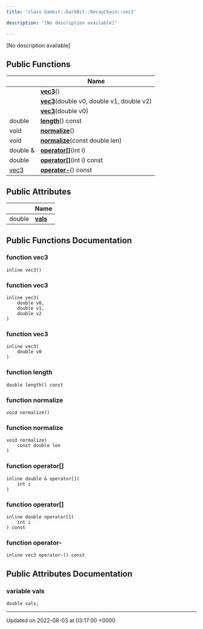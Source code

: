 ```yaml
---
title: 'class Gambit::DarkBit::DecayChain::vec3'

description: "[No description available]"

---
```









[No description available]

## Public Functions

|                | Name           |
| -------------- | -------------- |
| | **[vec3](/documentation/code/main/classes/classgambit_1_1darkbit_1_1decaychain_1_1vec3/#function-vec3)**() |
| | **[vec3](/documentation/code/main/classes/classgambit_1_1darkbit_1_1decaychain_1_1vec3/#function-vec3)**(double v0, double v1, double v2) |
| | **[vec3](/documentation/code/main/classes/classgambit_1_1darkbit_1_1decaychain_1_1vec3/#function-vec3)**(double v0) |
| double | **[length](/documentation/code/main/classes/classgambit_1_1darkbit_1_1decaychain_1_1vec3/#function-length)**() const |
| void | **[normalize](/documentation/code/main/classes/classgambit_1_1darkbit_1_1decaychain_1_1vec3/#function-normalize)**() |
| void | **[normalize](/documentation/code/main/classes/classgambit_1_1darkbit_1_1decaychain_1_1vec3/#function-normalize)**(const double len) |
| double & | **[operator[]](/documentation/code/main/classes/classgambit_1_1darkbit_1_1decaychain_1_1vec3/#function-operator[])**(int i) |
| double | **[operator[]](/documentation/code/main/classes/classgambit_1_1darkbit_1_1decaychain_1_1vec3/#function-operator[])**(int i) const |
| [vec3](/documentation/code/main/classes/classgambit_1_1darkbit_1_1decaychain_1_1vec3/) | **[operator-](/documentation/code/main/classes/classgambit_1_1darkbit_1_1decaychain_1_1vec3/#function-operator-)**() const |

## Public Attributes

|                | Name           |
| -------------- | -------------- |
| double | **[vals](/documentation/code/main/classes/classgambit_1_1darkbit_1_1decaychain_1_1vec3/#variable-vals)**  |

## Public Functions Documentation

### function vec3

```
inline vec3()
```


### function vec3

```
inline vec3(
    double v0,
    double v1,
    double v2
)
```


### function vec3

```
inline vec3(
    double v0
)
```


### function length

```
double length() const
```


### function normalize

```
void normalize()
```


### function normalize

```
void normalize(
    const double len
)
```


### function operator[]

```
inline double & operator[](
    int i
)
```


### function operator[]

```
inline double operator[](
    int i
) const
```


### function operator-

```
inline vec3 operator-() const
```


## Public Attributes Documentation

### variable vals

```
double vals;
```


-------------------------------

Updated on 2022-08-03 at 03:17:00 +0000